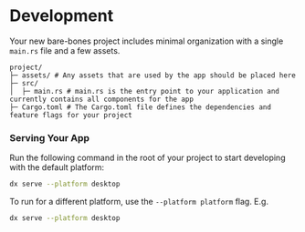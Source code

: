 # Development

Your new bare-bones project includes minimal organization with a single `main.rs` file and a few assets.

```
project/
├─ assets/ # Any assets that are used by the app should be placed here
├─ src/
│  ├─ main.rs # main.rs is the entry point to your application and currently contains all components for the app
├─ Cargo.toml # The Cargo.toml file defines the dependencies and feature flags for your project
```



### Serving Your App

Run the following command in the root of your project to start developing with the default platform:

```bash
dx serve --platform desktop
```

To run for a different platform, use the `--platform platform` flag. E.g.
```bash
dx serve --platform desktop
```



